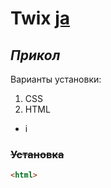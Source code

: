 # **Twix** [ja](https://getboobstap.com)

##  *Прикол*
Варианты установки:
1. CSS
1. HTML
* i
### ~~Установка~~


```html
<html>

```